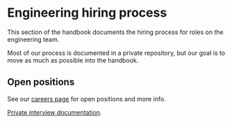 # Engineering hiring process

This section of the handbook documents the hiring process for roles on the engineering team.

Most of our process is documented in a private repository, but our goal is to move as much as possible into the handbook.

## Open positions

See our [careers page](../../../company/careers.md) for open positions and more info.

[Private interview documentation](https://github.com/sourcegraph/interviews/tree/master/engineering/software-engineer).
